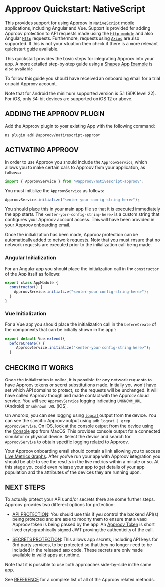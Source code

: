 # Approov Quickstart: NativeScript

This provides support for using [Approov](https://www.approov.io) in [`NativeScript`](https://docs.nativescript.org/) mobile applications, including Angular and Vue. Support is provided for adding Approov protection to API requests made using the [`Http module`](https://docs.nativescript.org/http.html) and also Angular [`Http`](https://v7.docs.nativescript.org/angular/ng-framework-modules/http) requests. Furthermore, requests using [`Axios`](https://axios-http.com/) are also supported. If this is not your situation then check if there is a more relevant quickstart guide available.

This quickstart provides the basic steps for integrating Approov into your app. A more detailed step-by-step guide using a [Shapes App Example](https://github.com/approov/quickstart-nativescript/blob/main/SHAPES-EXAMPLE.md) is also available.

To follow this guide you should have received an onboarding email for a trial or paid Approov account.

Note that for Android the minimum supported version is 5.1 (SDK level 22). For iOS, only 64-bit devices are supported on iOS 12 or above.

## ADDING THE APPROOV PLUGIN

Add the Approov plugin to your existing App with the following command:

```
ns plugin add @approov/nativescript-approov
```

## ACTIVATING APPROOV

In order to use Approov you should include the `ApproovService`, which allows you to make certain calls to Approov from your application, as follows:

```Javascript
import { ApproovService } from '@approov/nativescript-approov';
```

You must initialize the `ApproovService` as follows:

```Javascript
ApproovService.initialize("<enter-your-config-string-here>");
```

You should place this in your main app file so that it is executed immediately the app starts. The `<enter-your-config-string-here>` is a custom string that configures your Approov account access. This will have been provided in your Approov onboarding email.

Once the initialization has been made, Approov protection can be automatically added to network requests. Note that you must ensure that no network requests are executed prior to the initialization call being made.

### Angular Initialization

For an Angular app you should place the initialization call in the `constructor` of the App itself as follows:

```Javascript
export class AppModule {
  constructor() {
    ApproovService.initialize("<enter-your-config-string-here>");
  }
}
```

### Vue Initialization

For a Vue app you should place the initialization call in the `beforeCreate` of the components that can be initially shown in the app`:

```Javascript
export default Vue.extend({
  beforeCreate() {
     ApproovService.initialize("<enter-your-config-string-here>");
  }
```

## CHECKING IT WORKS
Once the initialization is called, it is possible for any network requests to have Approov tokens or secret substitutions made. Initially you won't have set which API domains to protect, so the requests will be unchanged. It will have called Approov though and made contact with the Approov cloud service. You will see `ApproovService` logging indicating `UNKNOWN_URL` (Android) or `unknown URL` (iOS).

On Android, you can see logging using [`logcat`](https://developer.android.com/studio/command-line/logcat) output from the device. You can see the specific Approov output using `adb logcat | grep ApproovService`. On iOS, look at the console output from the device using the [Console](https://support.apple.com/en-gb/guide/console/welcome/mac) app from MacOS. This provides console output for a connected simulator or physical device. Select the device and search for `ApproovService` to obtain specific logging related to Approov.

Your Approov onboarding email should contain a link allowing you to access [Live Metrics Graphs](https://approov.io/docs/latest/approov-usage-documentation/#metrics-graphs). After you've run your app with Approov integration you should be able to see the results in the live metrics within a minute or so. At this stage you could even release your app to get details of your app population and the attributes of the devices they are running upon.

## NEXT STEPS
To actually protect your APIs and/or secrets there are some further steps. Approov provides two different options for protection:

* [API PROTECTION](https://github.com/approov/quickstart-nativescript/blob/main/API-PROTECTION.md): You should use this if you control the backend API(s) being protected and are able to modify them to ensure that a valid Approov token is being passed by the app. An [Approov Token](https://approov.io/docs/latest/approov-usage-documentation/#approov-tokens) is short lived crytographically signed JWT proving the authenticity of the call.

* [SECRETS PROTECTION](https://github.com/approov/quickstart-nativescript/blob/main/SECRETS-PROTECTION.md): This allows app secrets, including API keys for 3rd party services, to be protected so that they no longer need to be included in the released app code. These secrets are only made available to valid apps at runtime.

Note that it is possible to use both approaches side-by-side in the same app.

See [REFERENCE](https://github.com/approov/quickstart-nativescript/blob/main/REFERENCE.md) for a complete list of all of the Approov related methods.
